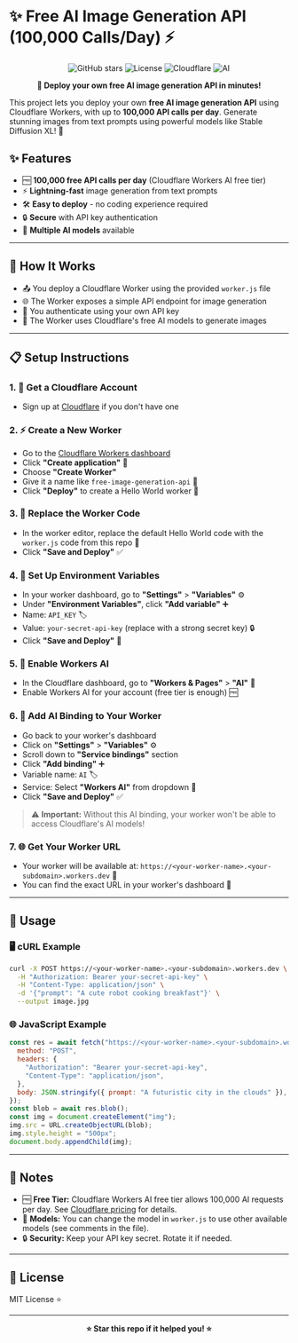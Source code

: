 # ✨ Free AI Image Generation API (100,000 Calls/Day) ⚡

<div align="center">

![GitHub stars](https://img.shields.io/github/stars/saurav-z/free-image-generation-api?style=social)
![License](https://img.shields.io/badge/license-MIT-blue.svg)
![Cloudflare](https://img.shields.io/badge/Cloudflare-Workers-orange.svg)
![AI](https://img.shields.io/badge/AI-Stable%20Diffusion-purple.svg)

**🚀 Deploy your own free AI image generation API in minutes!**

</div>

This project lets you deploy your own **free AI image generation API** using Cloudflare Workers, with up to **100,000 API calls per day**. Generate stunning images from text prompts using powerful models like Stable Diffusion XL! 🎨

## ✨ Features
- 🆓 **100,000 free API calls per day** (Cloudflare Workers AI free tier)
- ⚡ **Lightning-fast** image generation from text prompts
- 🛠️ **Easy to deploy** - no coding experience required
- 🔒 **Secure** with API key authentication
- 🎯 **Multiple AI models** available

---

## 🚀 How It Works
- 📤 You deploy a Cloudflare Worker using the provided `worker.js` file
- 🌐 The Worker exposes a simple API endpoint for image generation
- 🔐 You authenticate using your own API key
- 🤖 The Worker uses Cloudflare's free AI models to generate images

---

## 📋 Setup Instructions

### 1. 🌟 Get a Cloudflare Account
- Sign up at [Cloudflare](https://dash.cloudflare.com/sign-up) if you don't have one

### 2. ⚡ Create a New Worker
- Go to the [Cloudflare Workers dashboard](https://dash.cloudflare.com/workers)
- Click **"Create application"** 🎯
- Choose **"Create Worker"** 
- Give it a name like `free-image-generation-api` 📝
- Click **"Deploy"** to create a Hello World worker 🚀

### 3. 🔧 Replace the Worker Code
- In the worker editor, replace the default Hello World code with the `worker.js` code from this repo 📄
- Click **"Save and Deploy"** ✅

### 4. 🔑 Set Up Environment Variables
- In your worker dashboard, go to **"Settings"** > **"Variables"** ⚙️
- Under **"Environment Variables"**, click **"Add variable"** ➕
- Name: `API_KEY` 🏷️
- Value: `your-secret-api-key` (replace with a strong secret key) 🔒
- Click **"Save and Deploy"** 💾

### 5. 🤖 Enable Workers AI
- In the Cloudflare dashboard, go to **"Workers & Pages"** > **"AI"** 🧠
- Enable Workers AI for your account (free tier is enough) 🆓

### 6. 🔗 Add AI Binding to Your Worker
- Go back to your worker's dashboard
- Click on **"Settings"** > **"Variables"** ⚙️
- Scroll down to **"Service bindings"** section
- Click **"Add binding"** ➕
- Variable name: `AI` 🏷️
- Service: Select **"Workers AI"** from dropdown 🤖
- Click **"Save and Deploy"** ✅

> ⚠️ **Important:** Without this AI binding, your worker won't be able to access Cloudflare's AI models!

### 7. 🌐 Get Your Worker URL
- Your worker will be available at: `https://<your-worker-name>.<your-subdomain>.workers.dev` 🔗
- You can find the exact URL in your worker's dashboard 📍

---

## 🎯 Usage

### 🖥️ cURL Example
```bash
curl -X POST https://<your-worker-name>.<your-subdomain>.workers.dev \
  -H "Authorization: Bearer your-secret-api-key" \
  -H "Content-Type: application/json" \
  -d '{"prompt": "A cute robot cooking breakfast"}' \
  --output image.jpg
```

### 🌐 JavaScript Example
```js
const res = await fetch("https://<your-worker-name>.<your-subdomain>.workers.dev", {
  method: "POST",
  headers: {
    "Authorization": "Bearer your-secret-api-key",
    "Content-Type": "application/json",
  },
  body: JSON.stringify({ prompt: "A futuristic city in the clouds" }),
});
const blob = await res.blob();
const img = document.createElement("img");
img.src = URL.createObjectURL(blob);
img.style.height = "500px";
document.body.appendChild(img);
```

---

## 📝 Notes
- 🆓 **Free Tier:** Cloudflare Workers AI free tier allows 100,000 AI requests per day. See [Cloudflare pricing](https://developers.cloudflare.com/workers-ai/platform/pricing/) for details.
- 🎨 **Models:** You can change the model in `worker.js` to use other available models (see comments in the file).
- 🔒 **Security:** Keep your API key secret. Rotate it if needed.

---

## 📄 License
MIT License ⭐

---

<div align="center">

**⭐ Star this repo if it helped you! ⭐**

</div>
